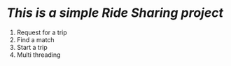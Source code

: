 <h1><i>This is a simple Ride Sharing project</i></h1>
<ol>
<li>Request for a trip</li>
<li>Find a match</li>
<li>Start a trip</li>
<li>Multi threading</li>
</ol>
